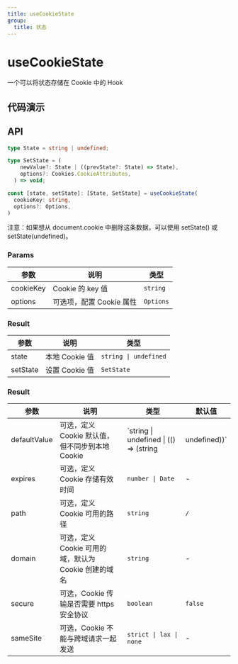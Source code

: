 ```yaml
---
title: useCookieState
group:
  title: 状态
---
```


# useCookieState

一个可以将状态存储在 Cookie 中的 Hook

## 代码演示

<code src="./demo/demo01.tsx"></code>
<code src="./demo/demo02.tsx"></code>
<code src="./demo/demo03.tsx"></code>

## API

```ts
type State = string | undefined;

type SetState = (
    newValue?: State | ((prevState?: State) => State),
    options?: Cookies.CookieAttributes,
  ) => void;

const [state, setState]: [State, SetState] = useCookieState(
  cookieKey: string,
  options?: Options,
)
```

注意：如果想从 document.cookie 中删除这条数据，可以使用 setState() 或 setState(undefined)。

### Params

| 参数               | 说明                                 | 类型   |
|--------------------|--------------------------------------|--------|
| cookieKey | Cookie 的 key 值 | `string` |
| options | 可选项，配置 Cookie 属性 | `Options` |

### Result

| 参数               | 说明                                 | 类型   |
|--------------------|--------------------------------------|--------|
| state | 本地 Cookie 值 | `string \| undefined` |
| setState | 设置 Cookie 值 | `SetState` |


### Result

| 参数               | 说明                                 | 类型   |默认值|
|--------------------|--------------------------------------|--------|--------|
| defaultValue | 可选，定义 Cookie 默认值，但不同步到本地 Cookie | `string \| undefined \| (() => (string | undefined))` |`undefined`|
| expires | 可选，定义 Cookie 存储有效时间 | `number \| Date` | - |
| path | 可选，定义 Cookie 可用的路径 | `string` | `/` |
| domain | 	可选，定义 Cookie 可用的域，默认为 Cookie 创建的域名 | `string` | - |
| secure | 	可选，Cookie 传输是否需要 https 安全协议 | `boolean` | `false` |
| sameSite | 	可选，Cookie 不能与跨域请求一起发送 | `strict \| lax \| none` | - |
